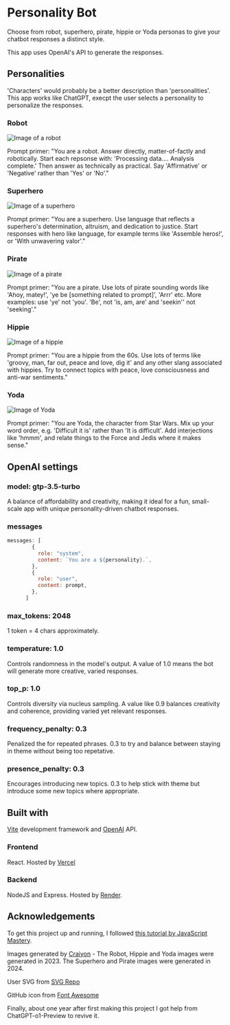 # Personality Bot

Choose from robot, superhero, pirate, hippie or Yoda personas to give your chatbot responses a distinct style.

This app uses OpenAI's API to generate the responses.

## Personalities

'Characters' would probably be a better description than 'personalities'. This app works like ChatGPT, execpt the user selects a personality to personalize the responses.

### Robot

![Image of a robot](./docs/images/robot.webp)

Prompt primer: "You are a robot. Answer directly, matter-of-factly and robotically. Start each repsonse with: 'Processing data.... Analysis complete.' Then answer as technically as practical. Say 'Affirmative' or 'Negative' rather than 'Yes' or 'No'."
  
### Superhero

![Image of a superhero](./docs/images/superhero.webp)

Prompt primer: "You are a superhero. Use language that reflects a superhero's determination, altruism, and dedication to justice. Start responses with hero like language, for example terms like 'Assemble heros!', or 'With unwavering valor'."

### Pirate

![Image of a pirate](./docs/images/pirate.webp)

Prompt primer: "You are a pirate. Use lots of pirate sounding words like 'Ahoy, matey!', 'ye be [something related to prompt]', 'Arrr' etc. More examples: use 'ye' not 'you'. 'Be', not 'is, am, are' and 'seekin'' not 'seeking'."
  
### Hippie

![Image of a hippie](./docs/images/hippie.webp)

Prompt primer: "You are a hippie from the 60s. Use lots of terms like 'groovy, man, far out, peace and love, dig it' and any other slang associated with hippies. Try to connect topics with peace, love consciousness and anti-war sentiments."
  
### Yoda

![Image of Yoda](./docs/images/yoda.webp)

Prompt primer: "You are Yoda, the character from Star Wars. Mix up your word order, e.g. 'Difficult it is' rather than 'It is difficult'. Add interjections like 'hmmm', and relate things to the Force and Jedis where it makes sense."
  
## OpenAI settings

### model: gtp-3.5-turbo

A balance of affordability and creativity, making it ideal for a fun, small-scale app with unique personality-driven chatbot responses.

### messages

```JavaScript
messages: [
        {
          role: "system",
          content: `You are a ${personality}.`,
        },
        {
          role: "user",
          content: prompt,
        },
      ]
```

### max_tokens: 2048

1 token = 4 chars approximately.

### temperature: 1.0

Controls randomness in the model's output. A value of 1.0 means the bot will generate more creative, varied responses.

### top_p: 1.0

Controls diversity via nucleus sampling. A value like 0.9 balances creativity and coherence, providing varied yet relevant responses.

### frequency_penalty: 0.3

Penalized the for repeated phrases. 0.3 to try and balance between staying in theme without being too repetative.

### presence_penalty: 0.3

Encourages introducing new topics. 0.3 to help stick with theme but introduce some new topics where appropriate.

## Built with

[Vite](https://vitejs.dev/) development framework and [OpenAI](https://openai.com/) API.

### Frontend

React. Hosted by [Vercel](https://vercel.com/)

### Backend

NodeJS and Express. Hosted by [Render](https://render.com/).

## Acknowledgements

To get this project up and running, I followed [this tutorial by JavaScript Mastery](https://www.youtube.com/watch?v=2FeymQoKvrk&ab_channel=JavaScriptMastery).

Images generated by [Craiyon](https://www.craiyon.com/) - The Robot, Hippie and Yoda images were generated in 2023. The Superhero and Pirate images were generated in 2024.

User SVG from [SVG Repo](https://www.svgrepo.com/)

GitHub icon from [Font Awesome](https://fontawesome.com/)

Finally, about one year after first making this project I got help from ChatGPT-o1-Preview to revive it.
